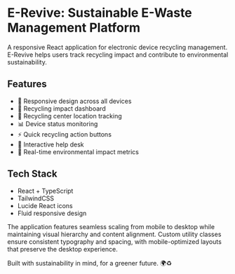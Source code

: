 # E-Revive: Sustainable E-Waste Management Platform

A responsive React application for electronic device recycling management. E-Revive helps users track recycling impact and contribute to environmental sustainability.

## Features
- 📱 Responsive design across all devices
- 🔄 Recycling impact dashboard
- 📍 Recycling center location tracking
- 📊 Device status monitoring
- ⚡ Quick recycling action buttons
- 💬 Interactive help desk
- 🌱 Real-time environmental impact metrics

## Tech Stack
- React + TypeScript
- TailwindCSS
- Lucide React icons
- Fluid responsive design

The application features seamless scaling from mobile to desktop while maintaining visual hierarchy and content alignment. Custom utility classes ensure consistent typography and spacing, with mobile-optimized layouts that preserve the desktop experience.

Built with sustainability in mind, for a greener future. 🌍♻️
